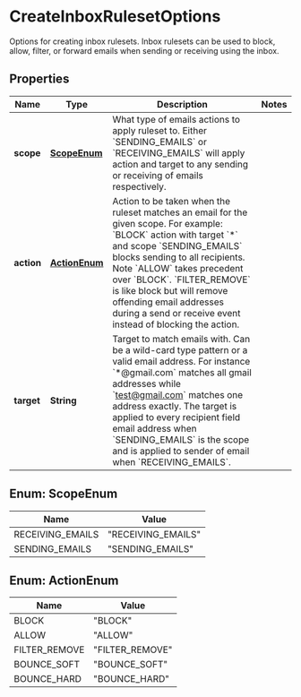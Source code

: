 

# CreateInboxRulesetOptions

Options for creating inbox rulesets. Inbox rulesets can be used to block, allow, filter, or forward emails when sending or receiving using the inbox.

## Properties

| Name | Type | Description | Notes |
|------------ | ------------- | ------------- | -------------|
|**scope** | [**ScopeEnum**](#ScopeEnum) | What type of emails actions to apply ruleset to. Either &#x60;SENDING_EMAILS&#x60; or &#x60;RECEIVING_EMAILS&#x60; will apply action and target to any sending or receiving of emails respectively. |  |
|**action** | [**ActionEnum**](#ActionEnum) | Action to be taken when the ruleset matches an email for the given scope. For example: &#x60;BLOCK&#x60; action with target &#x60;*&#x60; and scope &#x60;SENDING_EMAILS&#x60; blocks sending to all recipients. Note &#x60;ALLOW&#x60; takes precedent over &#x60;BLOCK&#x60;. &#x60;FILTER_REMOVE&#x60; is like block but will remove offending email addresses during a send or receive event instead of blocking the action. |  |
|**target** | **String** | Target to match emails with. Can be a wild-card type pattern or a valid email address. For instance &#x60;*@gmail.com&#x60; matches all gmail addresses while &#x60;test@gmail.com&#x60; matches one address exactly. The target is applied to every recipient field email address when &#x60;SENDING_EMAILS&#x60; is the scope and is applied to sender of email when &#x60;RECEIVING_EMAILS&#x60;. |  |



## Enum: ScopeEnum

| Name | Value |
|---- | -----|
| RECEIVING_EMAILS | &quot;RECEIVING_EMAILS&quot; |
| SENDING_EMAILS | &quot;SENDING_EMAILS&quot; |



## Enum: ActionEnum

| Name | Value |
|---- | -----|
| BLOCK | &quot;BLOCK&quot; |
| ALLOW | &quot;ALLOW&quot; |
| FILTER_REMOVE | &quot;FILTER_REMOVE&quot; |
| BOUNCE_SOFT | &quot;BOUNCE_SOFT&quot; |
| BOUNCE_HARD | &quot;BOUNCE_HARD&quot; |



